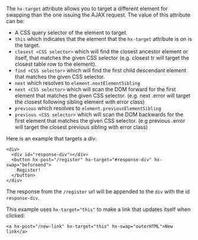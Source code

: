 The `hx-target` attribute allows you to target a different element for swapping than the one issuing the AJAX request. The value of this attribute can be:

- A CSS query selector of the element to target. 
- `this` which indicates that the element that the `hx-target` attribute is on is the target. 
- `closest <CSS selector>` which will find the closest ancestor element or itself, that matches the given CSS selector (e.g. closest tr will target the closest table row to the element). 
- `find <CSS selector>` which will find the first child descendant element that matches the given CSS selector. 
- `next` which resolves to `element.nextElementSibling` 
- `next <CSS selector>` which will scan the DOM forward for the first element that matches the given CSS selector. (e.g. next .error will target the closest following sibling element with error class) 
- `previous` which resolves to `element.previousElementSibling`
- `previous <CSS selector>` which will scan the DOM backwards for the first element that matches the given CSS selector. (e.g previous .error will target the closest previous sibling with error class)

Here is an example that targets a div:
```
<div>
  <div id="response-div"></div>
  <button hx-post="/register" hx-target="#response-div" hx-swap="beforeend">
    Register!
  </button>
</div>
```

The response from the `/register` url will be appended to the `div` with the id `response-div`.

This example uses `hx-target="this"` to make a link that updates itself when clicked:

```
<a hx-post="/new-link" hx-target="this" hx-swap="outerHTML">New link</a>